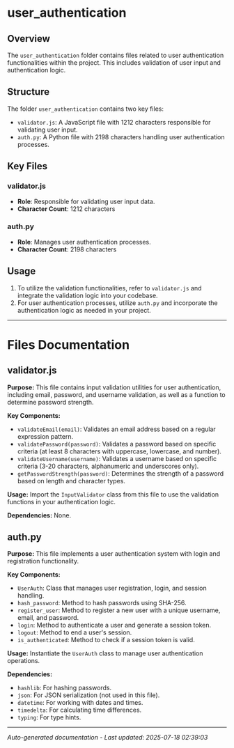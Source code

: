 # user_authentication

## Overview
The `user_authentication` folder contains files related to user authentication functionalities within the project. This includes validation of user input and authentication logic.

## Structure
The folder `user_authentication` contains two key files:
- `validator.js`: A JavaScript file with 1212 characters responsible for validating user input.
- `auth.py`: A Python file with 2198 characters handling user authentication processes.

## Key Files
### validator.js
- **Role**: Responsible for validating user input data.
- **Character Count**: 1212 characters

### auth.py
- **Role**: Manages user authentication processes.
- **Character Count**: 2198 characters

## Usage
1. To utilize the validation functionalities, refer to `validator.js` and integrate the validation logic into your codebase.
2. For user authentication processes, utilize `auth.py` and incorporate the authentication logic as needed in your project.

---

# Files Documentation

## validator.js

**Purpose:** This file contains input validation utilities for user authentication, including email, password, and username validation, as well as a function to determine password strength.

**Key Components:**
- `validateEmail(email)`: Validates an email address based on a regular expression pattern.
- `validatePassword(password)`: Validates a password based on specific criteria (at least 8 characters with uppercase, lowercase, and number).
- `validateUsername(username)`: Validates a username based on specific criteria (3-20 characters, alphanumeric and underscores only).
- `getPasswordStrength(password)`: Determines the strength of a password based on length and character types.

**Usage:** Import the `InputValidator` class from this file to use the validation functions in your authentication logic.

**Dependencies:** None.

## auth.py

**Purpose:** This file implements a user authentication system with login and registration functionality.

**Key Components:**
- `UserAuth`: Class that manages user registration, login, and session handling.
- `hash_password`: Method to hash passwords using SHA-256.
- `register_user`: Method to register a new user with a unique username, email, and password.
- `login`: Method to authenticate a user and generate a session token.
- `logout`: Method to end a user's session.
- `is_authenticated`: Method to check if a session token is valid.

**Usage:** Instantiate the `UserAuth` class to manage user authentication operations.

**Dependencies:** 
- `hashlib`: For hashing passwords.
- `json`: For JSON serialization (not used in this file).
- `datetime`: For working with dates and times.
- `timedelta`: For calculating time differences.
- `typing`: For type hints.

---
*Auto-generated documentation - Last updated: 2025-07-18 02:39:03*
